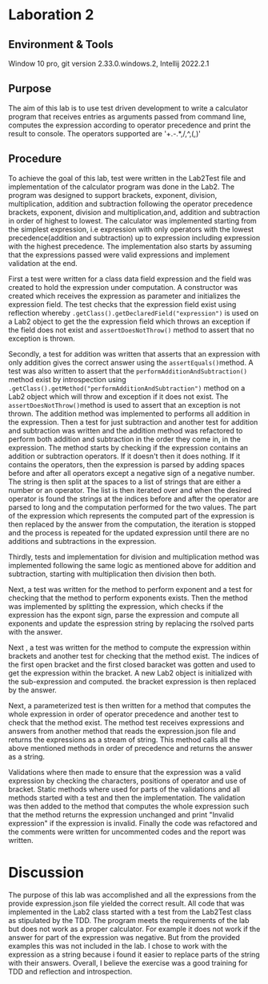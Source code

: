# Laboration 2

## Environment & Tools
Window 10 pro, git version 2.33.0.windows.2, Intellij 2022.2.1

## Purpose
The aim of this lab is to use test driven development to write 
a calculator program that receives entries as arguments passed from command line, computes the expression 
according to operator precedence and print the result to console. The operators supported are '+.-.*,/,^,(,)'

## Procedure 
To achieve the goal of this lab, test were written in the Lab2Test file and 
implementation of the calculator program was done in the Lab2. The program was 
designed to support brackets, exponent, division, multiplication, addition and subtraction 
following the operator precedence brackets, exponent, division and multiplication,and, 
addition and subtraction in order of highest to lowest. The calculator was implemented 
starting from the simplest expression, i.e expression with only operators with the lowest 
precedence(addition and subtraction) up to expression including expression with the highest 
precedence. The implementation 
also starts by assuming that the expressions passed were valid expressions and implement validation 
at the end. 

First a test were written for a class data field expression and the field was created to hold the 
expression under computation. A constructor was created which receives the expression as 
parameter and initializes the expression field. The test checks that the expression field exist using 
reflection whereby ``.getClass().getDeclaredField("expression")`` is used on a Lab2 object to get the 
the expression field which throws an exception if the field does not exist and  ``assertDoesNotThrow()`` 
method to assert that no exception is thrown. 

Secondly, a test for addition was written that asserts that an expression with only addition gives 
the correct answer using the ``assertEquals()``method. A test was also written to assert that the
``performAdditionAndSubtraction()`` method exist by introspection using ``.getClass().getMethod("performAdditionAndSubtraction")`` 
method on a Lab2 object which will throw and exception if it does not exist. The ``assertDoesNotThrow()``method is
used to assert that an exception is not thrown. The addition method was implemented to performs all addition 
in the expression. Then a test for just subtraction and another test for addition and subtraction was written 
and the addition method was refactored to perform both addition and subtraction in the order they come in, 
in the expression. The method starts by checking if the expression contains an addition or subtraction operators. If it doesn't 
then it does nothing. If it contains the operators, then the expression is parsed by adding spaces before 
and after all operators except  a negative sign of a negative number. The string is then split at  the spaces 
to a list of strings that are either a number or an operator. The list is then iterated over and when the 
desired operator is found the strings at the indices before and after the operator are parsed to 
long and the computation performed for the two values. The part of the expression which represents the 
computed part of the expression is then replaced by the answer from the computation, 
the iteration is stopped and the process is repeated for the 
updated expression until there are no additions and subtractions in the expression.

Thirdly, tests and implementation for division and multiplication method was implemented following the same logic as mentioned above for addition 
and subtraction, starting with multiplication then division then both.

Next, a test was written for the method to perform exponent and a test for checking that the method to perform exponents
exists. Then the method was implemented by splitting the expression, which checks if the expression has the expont sign,
parse the expression and compute all exponents and update the espression string by replacing the rsolved parts with the answer. 

Next , a test was written for the method to compute the expression within brackets and another test for 
checking that the method exist. The indices of the first open bracket and the first closed baracket was gotten and 
used to get the expression within the bracket. A new Lab2 object is initialized with the sub-expression and computed. 
the bracket expression is then replaced by the answer.

Next, a parameterized test is then written for a method that computes the whole expression in order of operator precedence 
and another test to check that the method exist. The method test receives expressions and answers from another method that 
reads the expression.json file and returns the expressions as a stream of string. 
This method calls all the above mentioned methods in order of precedence and returns the answer as a string.

Validations where then made to ensure that the expression was a valid expression by checking the characters, positions 
of operator and use of bracket. Static methods where used for parts of the validations and all methods started with a 
test and then the implementation. The validation was then added to the method that computes the whole expression such that
the method returns the expression unchanged and print "Invalid expression" if the expression is invalid. 
Finally the code was refactored and the comments were written for uncommented codes and the report was written.

# Discussion
The purpose of this lab was accomplished and all the expressions from the provide expression.json file yielded the 
correct result. All code that was implemented in the Lab2 class started with a test from the Lab2Test class as stipulated by 
the TDD. The program meets the requirements of the lab but does not work as a proper calculator. For example it does not 
work if the answer for part of the expression was negative. But from the provided examples this was not included in the lab.
I chose to work with the expression as a string because i found it easier to replace parts of the string with their answers.
Overall, I believe the exercise was a good training for TDD and reflection and introspection.
